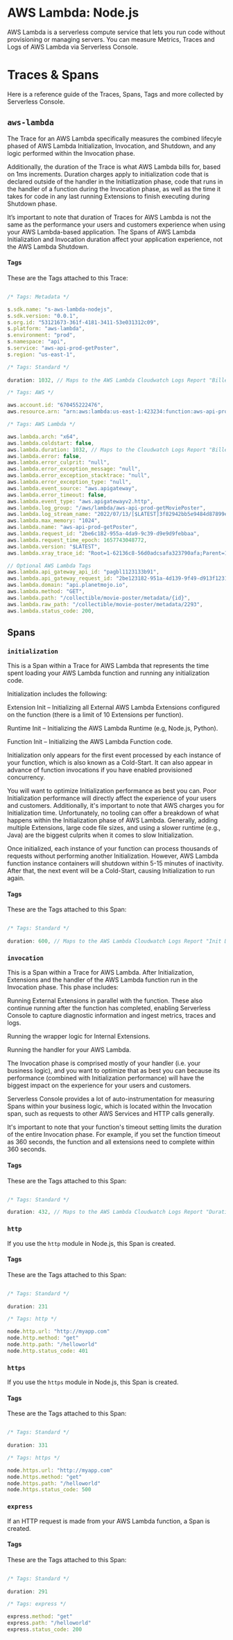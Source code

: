 # AWS Lambda: Node.js

AWS Lambda is a serverless compute service that lets you run code without provisioning or managing servers.  You can measure Metrics, Traces and Logs of AWS Lambda via Serverless Console.

# Traces & Spans

Here is a reference guide of the Traces, Spans, Tags and more collected by Serverless Console.

## `aws-lambda`

The Trace for an AWS Lambda specifically measures the combined lifecyle phased of AWS Lambda Initialization, Invocation, and Shutdown, and any logic performed within the Invocation phase.

Additionally, the duration of the Trace is what AWS Lambda bills for, based on 1ms increments. Duration charges apply to initialization code that is declared outside of the handler in the Initiatlization phase, code that runs in the handler of a function during the Invocation phase, as well as the time it takes for code in any last running Extensions to finish executing during Shutdown phase.

It’s important to note that duration of Traces for AWS Lambda is not the same as the performance your users and customers experience when using your AWS Lambda-based application. The Spans of AWS Lambda Initialization and Invocation duration affect your application experience, not the AWS Lambda Shutdown.

#### Tags

These are the Tags attached to this Trace:

```javascript

/* Tags: Metadata */

s.sdk.name: "s-aws-lambda-nodejs",
s.sdk.version: "0.0.1",
s.org.id: "53121673-361f-4181-3411-53e031312c09",
s.platform: "aws-lambda",
s.environment: "prod",
s.namespace: "api",
s.service: "aws-api-prod-getPoster",
s.region: "us-east-1",

/* Tags: Standard */
 
duration: 1032, // Maps to the AWS Lambda Cloudwatch Logs Report "Billed Duration"

/* Tags: AWS */

aws.account.id: "670455222476",
aws.resource.arn: "arn:aws:lambda:us-east-1:423234:function:aws-api-prod-getPoster",

/* Tags: AWS Lambda */

aws.lambda.arch: "x64",
aws.lambda.coldstart: false,
aws.lambda.duration: 1032, // Maps to the Cloudwatch Logs Report "Billed Duration"
aws.lambda.error: false,
aws.lambda.error_culprit: "null",
aws.lambda.error_exception_message: "null",
aws.lambda.error_exception_stacktrace: "null",
aws.lambda.error_exception_type: "null",
aws.lambda.event_source: "aws.apigateway",
aws.lambda.error_timeout: false,
aws.lambda.event_type: "aws.apigatewayv2.http",
aws.lambda.log_group: "/aws/lambda/aws-api-prod-getMoviePoster",
aws.lambda.log_stream_name: "2022/07/13/[$LATEST]3f82942bb5e9484d87899e3b4cc0719e",
aws.lambda.max_memory: "1024",
aws.lambda.name: "aws-api-prod-getPoster",
aws.lambda.request_id: "2be6c182-955a-4da9-9c39-d9e9d9febbaa",
aws.lambda.request_time_epoch: 1657743048772,
aws.lambda.version: "$LATEST",
aws.lambda.xray_trace_id: "Root=1-62136c8-56d0adcsafa323790afa;Parent=16b66safasf23e2ab3794;Sampled=0",

// Optional AWS Lambda Tags
aws.lambda.api_gateway_api_id: "pagbl1123133b91",
aws.lambda.api_gateway_request_id: "2be123182-951a-4d139-9f49-d913f1231abaa",
aws.lambda.domain: "api.planetmojo.io",
aws.lambda.method: "GET",
aws.lambda.path: "/collectible/movie-poster/metadata/{id}",
aws.lambda.raw_path: "/collectible/movie-poster/metadata/2293",
aws.lambda.status_code: 200,
```

## Spans

### `initialization`

This is a Span within a Trace for AWS Lambda that represents the time spent loading your AWS Lambda function and running any initialization code.

Initialization includes the following:

Extension Init – Initializing all External AWS Lambda Extensions configured on the function (there is a limit of 10 Extensions per function).

Runtime Init – Initializing the AWS Lambda Runtime (e.g, Node.js, Python).

Function Init – Initializing the AWS Lambda Function code.

Initialization only appears for the first event processed by each instance of your function, which is also known as a Cold-Start. It can also appear in advance of function invocations if you have enabled provisioned concurrency.

You will want to optimize Initialization performance as best you can. Poor Initialization performance will directly affect the experience of your users and customers. Additionally, it's important to note that AWS charges you for Initialization time. Unfortunately, no tooling can offer a breakdown of what happens within the Initialization phase of AWS Lambda. Generally, adding multiple Extensions, large code file sizes, and using a slower runtime (e.g., Java) are the biggest culprits when it comes to slow Initialization.

Once initialized, each instance of your function can process thousands of requests without performing another Initialization. However, AWS Lambda function instance containers will shutdown within 5-15 minutes of inactivity. After that, the next event will be a Cold-Start, causing Initialization to run again.

#### Tags

These are the Tags attached to this Span:

```javascript

/* Tags: Standard */
 
duration: 600, // Maps to the AWS Lambda Cloudwatch Logs Report "Init Duration"
```

### `invocation`

This is a Span within a Trace for AWS Lambda. After Initialization, Extensions and the handler of the AWS Lambda function run in the Invocation phase. This phase includes:

Running External Extensions in parallel with the function. These also continue running after the function has completed, enabling Serverless Console to capture diagnostic information and ingest metrics, traces and logs.

Running the wrapper logic for Internal Extensions.

Running the handler for your AWS Lambda.

The Invocation phase is comprised mostly of your handler (i.e. your business logic), and you want to optimize that as best you can because its performance (combined with Initialization performance) will have the biggest impact on the experience for your users and customers.

Serverless Console provides a lot of auto-instrumentation for measuring Spans within your business logic, which is located within the Invocation span, such as requests to other AWS Services and HTTP calls generally.

It's important to note that your function's timeout setting limits the duration of the entire Invocation phase. For example, if you set the function timeout as 360 seconds, the function and all extensions need to complete within 360 seconds.

#### Tags

These are the Tags attached to this Span:


```javascript

/* Tags: Standard */

duration: 432, // Maps to the AWS Lambda Cloudwatch Logs Report "Duration"
```

### `http`

If you use the `http` module in Node.js, this Span is created.

#### Tags

These are the Tags attached to this Span:

```javascript

/* Tags: Standard */
 
duration: 231

/* Tags: http */

node.http.url: "http://myapp.com"
node.http.method: "get"
node.http.path: "/helloworld"
node.http.status_code: 401
```

### `https`

If you use the `https` module in Node.js, this Span is created.

#### Tags

These are the Tags attached to this Span:

```javascript

/* Tags: Standard */
 
duration: 331

/* Tags: https */

node.https.url: "http://myapp.com"
node.https.method: "get"
node.https.path: "/helloworld"
node.https.status_code: 500
```

### `express`

If an HTTP request is made from your AWS Lambda function, a Span is created.

#### Tags

These are the Tags attached to this Span:

```javascript

/* Tags: Standard */
 
duration: 291

/* Tags: express */

express.method: "get"
express.path: "/helloworld"
express.status_code: 200
```

